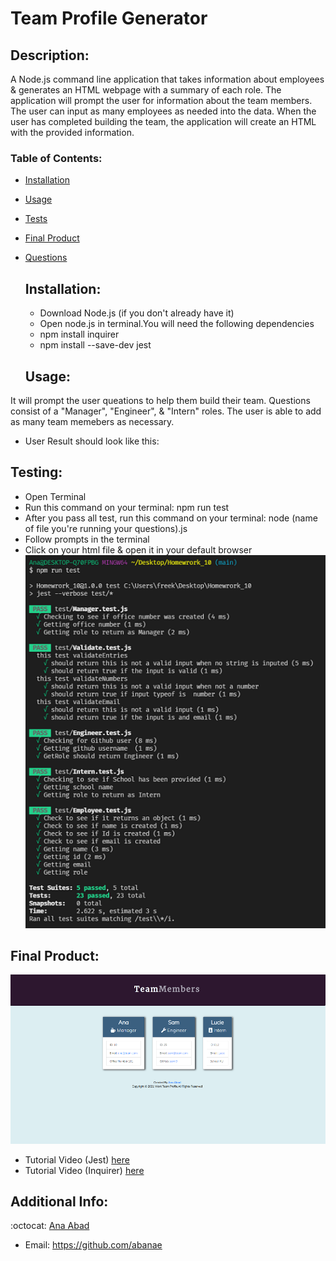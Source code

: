 # Team Profile Generator


  ## Description:

  A Node.js command line application that takes information about employees & generates an HTML webpage with a summary of each role. 
  The application will prompt the user for information about the team members. The user can input as many employees as needed into the data.
  When the user has completed building the team, the application will create an HTML with the provided information.

  ### Table of Contents:

- [Installation](#installation)
- [Usage](#usage)
- [Tests](#testing)
- [Final Product](#final-product)
- [Questions](#additional-info)


  ## Installation:
  - Download Node.js (if you don't already have it)
  - Open node.js in terminal.You will need the following dependencies
  - npm install inquirer
  - npm install --save-dev jest
  

  ## Usage:
 It will prompt the user queations to help them build their team. Questions consist of a "Manager", "Engineer", & "Intern" roles.
 The user is able to add as many team memebers as necessary.
 - User Result should look like this:
  

  ## Testing:
  - Open Terminal
  - Run this command on your terminal: npm run test
  - After you pass all test, run this command on your terminal: node (name of file you're running your questions).js
  - Follow prompts in the terminal 
  - Click on your html file & open it in your default browser
  ![Running Test](./dist/images/testpass.PNG) 

  ## Final Product:
   ![Sample HTML](./dist/images/HTML.Sample.PNG) 
  * Tutorial Video (Jest) [here](https://drive.google.com/file/d/1WEXhgjFK8QCKn3IVQzAgxF467vZObyqa/view) 
  * Tutorial Video (Inquirer) [here](https://drive.google.com/file/d/1FqGJGBbTgb2BX6WA6kED4PcT1NeH2Sn_/view)
  
  ## Additional Info:
  :octocat: [Ana Abad](https://github.com/abanae)
  - Email: https://github.com/abanae 
  